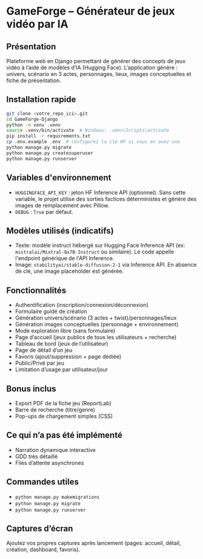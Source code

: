 # GameForge – Générateur de jeux vidéo par IA

## Présentation
Plateforme web en Django permettant de générer des concepts de jeux vidéo à l’aide de modèles d’IA (Hugging Face).
L’application génère : univers, scénario en 3 actes, personnages, lieux, images conceptuelles et fiche de présentation.

## Installation rapide
```bash
git clone <votre_repo_ici>.git
cd GameForge-Django
python -m venv .venv
source .venv/bin/activate  # Windows: .venv\Scripts\activate
pip install -r requirements.txt
cp .env.example .env  # configurez la clé HF si vous en avez une
python manage.py migrate
python manage.py createsuperuser
python manage.py runserver
```

## Variables d'environnement
- `HUGGINGFACE_API_KEY` : jeton HF Inference API (optionnel). Sans cette variable, le projet utilise des sorties factices déterministes et génère des images de remplacement avec Pillow.
- `DEBUG` : `True` par défaut.

## Modèles utilisés (indicatifs)
- Texte: modèle instruct hébergé sur Hugging Face Inference API (ex: `mistralai/Mixtral-8x7B-Instruct` ou similaire). Le code appelle l'endpoint générique de l'API Inference.
- Image: `stabilityai/stable-diffusion-2-1` via Inference API. En absence de clé, une image placeholder est générée.

## Fonctionnalités
- Authentification (inscription/connexion/déconnexion)
- Formulaire guidé de création
- Génération univers/scénario (3 actes + twist)/personnages/lieux
- Génération images conceptuelles (personnage + environnement)
- Mode exploration libre (sans formulaire)
- Page d’accueil (jeux publics de tous les utilisateurs + recherche)
- Tableau de bord (jeux de l’utilisateur)
- Page de détail d’un jeu
- Favoris (ajout/suppression + page dédiée)
- Public/Privé par jeu
- Limitation d’usage par utilisateur/jour

## Bonus inclus
- Export PDF de la fiche jeu (ReportLab)
- Barre de recherche (titre/genre)
- Pop-ups de chargement simples (CSS)

## Ce qui n’a pas été implémenté
- Narration dynamique interactive
- GDD très détaillé
- Files d’attente asynchrones

## Commandes utiles
- `python manage.py makemigrations`
- `python manage.py migrate`
- `python manage.py runserver`

## Captures d’écran
Ajoutez vos propres captures après lancement (pages: accueil, détail, création, dashboard, favoris).
